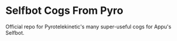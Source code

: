 # Selfbot Cogs From Pyro
Official repo for Pyrotelekinetic's many super-useful cogs for Appu's Selfbot.
